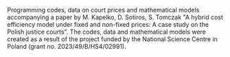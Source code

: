 Programming codes, data on court prices and mathematical models accompanying a paper by M. Kapelko, D. Sotiros, S. Tomczak "A hybrid cost efficiency model under fixed and non-fixed prices: A case study on the Polish justice courts". The codes, data and mathematical models were created as a result of the project funded by the National Science Centre in Poland (grant no. 2023/49/B/HS4/02991).
